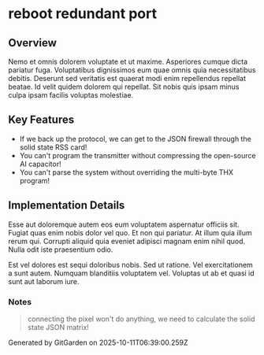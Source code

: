 # reboot redundant port

## Overview
Nemo et omnis dolorem voluptate et ut maxime. Asperiores cumque dicta pariatur fuga. Voluptatibus dignissimos eum quae omnis quia necessitatibus debitis. Deserunt sed veritatis est quaerat modi enim repellendus repellat beatae. Id velit quidem dolorem qui repellat. Sit nobis quis ipsam minus culpa ipsam facilis voluptas molestiae.

## Key Features
- If we back up the protocol, we can get to the JSON firewall through the solid state RSS card!
- You can't program the transmitter without compressing the open-source AI capacitor!
- You can't parse the system without overriding the multi-byte THX program!

## Implementation Details
Esse aut doloremque autem eos eum voluptatem aspernatur officiis sit. Fugiat quas enim nobis dolor vel quo. Et non qui pariatur. At illum quia illum rerum qui. Corrupti aliquid quia eveniet adipisci magnam enim nihil quod. Nulla odit iste praesentium odio.
 Est vel dolores est sequi doloribus nobis. Sed ut ratione. Vel exercitationem a sunt autem. Numquam blanditiis voluptatem vel. Voluptas ut ab et quasi id sunt aut laborum iure.

### Notes
> connecting the pixel won't do anything, we need to calculate the solid state JSON matrix!

Generated by GitGarden on 2025-10-11T06:39:00.259Z